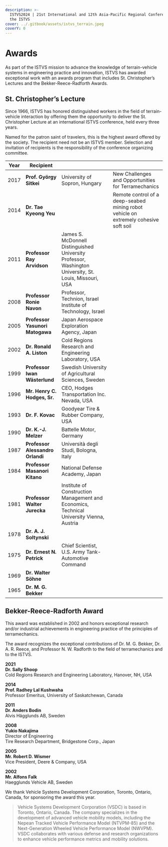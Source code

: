 ```yaml
---
description: >-
  ISTVS2024 | 21st International and 12th Asia-Pacific Regional Conference of
  the ISTVS
cover: ../.gitbook/assets/istvs_terrain.jpeg
coverY: 0
---
```


# Awards

As part of the ISTVS mission to advance the knowledge of terrain-vehicle systems in engineering practice and innovation, ISTVS has awarded exceptional work with an awards program that includes St. Christopher’s Lectures and the Bekker-Reece-Radforth Awards.

## St. Christopher’s Lecture

Since 1966, ISTVS has honored distinguished workers in the field of terrain-vehicle interaction by offering them the opportunity to deliver the St. Christopher Lecture at an international ISTVS conference, held every three years.

Named for the patron saint of travelers, this is the highest award offered by the society. The recipient need not be an ISTVS member. Selection and invitation of recipients is the responsibility of the conference organizing committee.

<table data-column-title-hidden data-view="cards"><thead><tr><th>Year</th><th>Recipient</th><th></th><th></th></tr></thead><tbody><tr><td>2017</td><td><strong>Prof. György Sitkei</strong></td><td>University of Sopron, Hungary</td><td>New Challenges and Opportunities for Terramechanics</td></tr><tr><td>2014</td><td><strong>Dr. Tae Kyeong Yeu</strong></td><td></td><td>Remote control of a deep-seabed mining robot vehicle on extremely cohesive soft soil</td></tr><tr><td>2011</td><td><strong>Professor Ray Arvidson</strong></td><td>James S. McDonnell Distinguished University Professor, Washington University, St. Louis, Missouri, USA</td><td></td></tr><tr><td>2008</td><td><strong>Professor Ronie Navon</strong></td><td>Professor, Technion, Israel Institute of Technology, Israel</td><td></td></tr><tr><td>2005</td><td><strong>Professor Yasunori Matogawa</strong></td><td>Japan Aerospace Exploration Agency, Japan</td><td></td></tr><tr><td>2002</td><td><strong>Dr. Ronald A. Liston</strong></td><td>Cold Regions Research and Engineering Laboratory, USA</td><td></td></tr><tr><td>1999</td><td><strong>Professor Iwan Wästerlund</strong></td><td>Swedish University of Agricultural Sciences, Sweden</td><td></td></tr><tr><td>1996</td><td><strong>Mr. Henry C. Hodges, Sr.</strong></td><td>CEO, Hodges Transportation Inc. Nevada, USA</td><td></td></tr><tr><td>1993</td><td><strong>Dr. F. Kovac</strong></td><td>Goodyear Tire &#x26; Rubber Company, USA</td><td></td></tr><tr><td>1990</td><td><strong>Dr. K.-J. Melzer</strong></td><td>Battelle Motor, Germany</td><td></td></tr><tr><td>1987</td><td><strong>Professor Alessandro Orlandi</strong></td><td>Università degli Studi, Bologna, Italy</td><td></td></tr><tr><td>1984</td><td><strong>Professor Masanori Kitano</strong></td><td>National Defense Academy, Japan</td><td></td></tr><tr><td>1981</td><td><strong>Professor Walter Jurecka</strong></td><td>Institute of Construction Management and Economics, Technical University Vienna, Austria</td><td></td></tr><tr><td>1978</td><td><strong>Dr. A. J. Soltynski</strong></td><td></td><td></td></tr><tr><td>1975</td><td><strong>Dr. Ernest N. Petrick</strong></td><td>Chief Scientist, U.S. Army Tank-Automotive Command</td><td></td></tr><tr><td>1969</td><td><strong>Dr. Walter Söhne</strong></td><td></td><td></td></tr><tr><td>1965</td><td><strong>Dr. M. G. Bekker</strong></td><td></td><td></td></tr></tbody></table>

## Bekker-Reece-Radforth Award&#x20;

This award was established in 2002 and honors exceptional research and/or industrial achievements in engineering practice of the principles of terramechanics.

The award recognizes the exceptional contributions of Dr. M. G. Bekker, Dr. A. R. Reece, and Professor N. W. Radforth to the field of terramechanics and to the ISTVS.

**2021**\
**Dr. Sally Shoop**\
Cold Regions Research and Engineering Laboratory, Hanover, NH, USA

**2014**\
**Prof. Radhey Lal Kushwaha**\
Professor Emeritus, University of Saskatchewan, Canada

**2011**\
**Dr. Anders Bodin**\
Alvis Hägglunds AB, Sweden

**2008**\
**Yukio Nakajima**\
Director of Engineering\
Tire Research Department, Bridgestone Corp., Japan

**2005**\
**Mr. Robert D. Wismer**\
Vice President, Deere & Company, USA

**2002**\
**Mr. Alfons Falk**\
Haegglunds Vehicle AB, Sweden

We thank Vehicle Systems Development Corporation, Toronto, Ontario, Canada, for sponsoring the award this year.

> Vehicle Systems Development Corporation (VSDC) is based in Toronto, Ontario, Canada. The company specializes in the development of advanced vehicle mobility models, including the Nepean Tracked Vehicle Performance Model (NTVPM-85) and the Next-Generation Wheeled Vehicle Performance Model (NWVPM). VSDC collaborates with various defense and research organizations to enhance vehicle performance metrics and mobility solutions.
